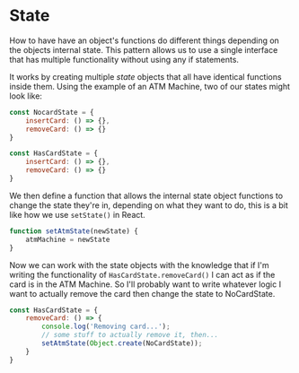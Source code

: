 # State
How to have have an object's functions do different things depending on the objects internal state.
This pattern allows us to use a single interface that has multiple functionality without using any
if statements.

It works by creating multiple *state* objects that all have identical functions inside them. Using
the example of an ATM Machine, two of our states might look like:

```js
const NocardState = {
    insertCard: () => {},
    removeCard: () => {}
}

const HasCardState = {
    insertCard: () => {},
    removeCard: () => {}
}
```

We then define a function that allows the internal state object functions to change the state they're
in, depending on what they want to do, this is a bit like how we use `setState()` in React.

```js
function setAtmState(newState) {
    atmMachine = newState
}
```

Now we can work with the state objects with the knowledge that if I'm writing the functionality of 
`HasCardState.removeCard()` I can act as if the card is in the ATM Machine. So I'll probably want to
write whatever logic I want to actually remove the card then change the state to NoCardState.

```js
const HasCardState = {
    removeCard: () => {
        console.log('Removing card...');
        // some stuff to actually remove it, then...
        setAtmState(Object.create(NoCardState));
    }
}
```